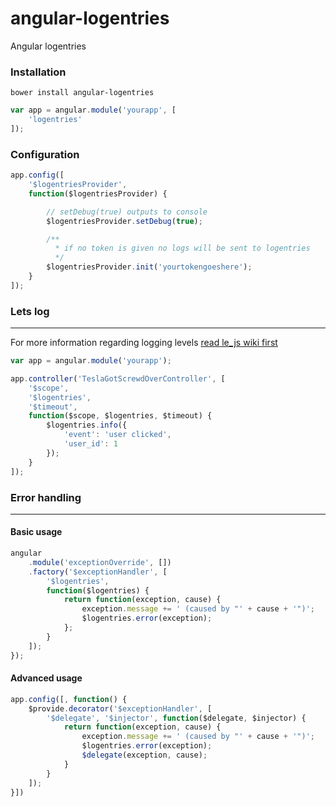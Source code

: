 # angular-logentries
Angular logentries


### Installation

```
bower install angular-logentries
```

```js
var app = angular.module('yourapp', [
    'logentries'
]);
```

### Configuration

```js
app.config([
    '$logentriesProvider',
    function($logentriesProvider) {

        // setDebug(true) outputs to console
        $logentriesProvider.setDebug(true);

        /**
          * if no token is given no logs will be sent to logentries
          */
        $logentriesProvider.init('yourtokengoeshere');
    }
]);
```

### Lets log
------------------------------
For more information regarding logging levels [read le_js wiki first](https://github.com/logentries/le_js/wiki/API)

```js
var app = angular.module('yourapp');

app.controller('TeslaGotScrewdOverController', [
    '$scope',
    '$logentries',
    '$timeout',
    function($scope, $logentries, $timeout) {
        $logentries.info({
            'event': 'user clicked',
            'user_id': 1
        });
    }
]);
```

### Error handling
-----------------------------

#### Basic usage

```js
angular
    .module('exceptionOverride', [])
    .factory('$exceptionHandler', [
        '$logentries',
        function($logentries) {
            return function(exception, cause) {
                exception.message += ' (caused by "' + cause + '")';
                $logentries.error(exception);
            };
        }
    ]);
});
```

#### Advanced usage

```js
app.config([, function() {
    $provide.decorator('$exceptionHandler', [
        '$delegate', '$injector', function($delegate, $injector) {
            return function(exception, cause) {
                exception.message += ' (caused by "' + cause + '")';
                $logentries.error(exception);
                $delegate(exception, cause);
            }
        }
    ]);
}])

```
